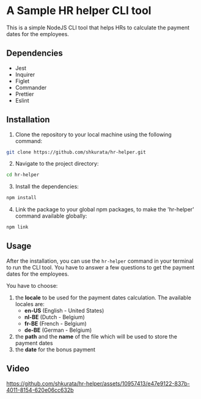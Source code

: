 # A Sample HR helper CLI tool

This is a simple NodeJS CLI tool that helps HRs to calculate the payment dates for the employees.

## Dependencies

-   Jest
-   Inquirer
-   Figlet
-   Commander
-   Prettier
-   Eslint

## Installation

1. Clone the repository to your local machine using the following command:

```bash
git clone https://github.com/shkurata/hr-helper.git
```

2. Navigate to the project directory:

```bash
cd hr-helper
```

3. Install the dependencies:

```bash
npm install
```

4. Link the package to your global npm packages, to make the 'hr-helper' command available globally:

```bash
npm link
```

## Usage

After the installation, you can use the `hr-helper` command in your terminal to run the CLI tool. You have to answer a few questions to get the payment dates for the employees.

You have to choose:

1. the **locale** to be used for the payment dates calculation. The available locales are:
    - **en-US** (English - United States)
    - **nl-BE** (Dutch - Belgium)
    - **fr-BE** (French - Belgium)
    - **de-BE** (German - Belgium)
2. the **path** and the **name** of the file which will be used to store the payment dates
3. the **date** for the bonus payment

## Video

https://github.com/shkurata/hr-helper/assets/10957413/e47e9122-837b-4011-8154-620e06cc632b



